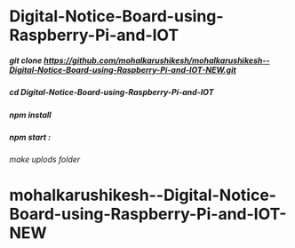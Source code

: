 # Digital-Notice-Board-using-Raspberry-Pi-and-IOT




##### git clone https://github.com/mohalkarushikesh/mohalkarushikesh--Digital-Notice-Board-using-Raspberry-Pi-and-IOT-NEW.git

##### cd Digital-Notice-Board-using-Raspberry-Pi-and-IOT

##### npm install 

##### npm start :











###### make uplods folder
# mohalkarushikesh--Digital-Notice-Board-using-Raspberry-Pi-and-IOT-NEW
